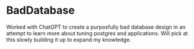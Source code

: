 # BadDatabase

Worked with ChatGPT to create a purposfully bad database design in an attempt to learn more about tuning postgres and applications. Will pick at this slowly building it up to expand my knowledge. 
